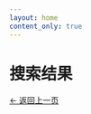 ```yaml
---
layout: home
content_only: true
---
```


<div class="collection-article">
  <h1 data-zh="搜索结果" data-en="Search Results">搜索结果</h1>
  <p><a href="javascript:history.back()" data-zh="&larr; 返回上一页" data-en="&larr; Go Back">&larr; 返回上一页</a></p>
  <div id="search-results"></div>
</div>

<script src="https://unpkg.com/lunr/lunr.min.js"></script>
<script src="{{ site.baseurl }}/assets/js/search.js"></script>